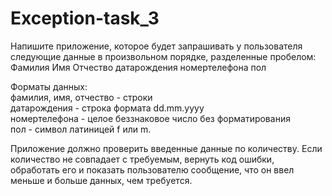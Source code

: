 # Exception-task_3

Напишите приложение, которое будет запрашивать у пользователя следующие данные в произвольном порядке, разделенные пробелом:  
Фамилия Имя Отчество датарождения номертелефона пол  

Форматы данных:  
фамилия, имя, отчество - строки  
датарождения - строка формата dd.mm.yyyy  
номертелефона - целое беззнаковое число без форматирования  
пол - символ латиницей f или m.  

Приложение должно проверить введенные данные по количеству. Если количество не совпадает с требуемым, вернуть код ошибки, обработать его и показать пользователю сообщение, что он ввел меньше и больше данных, чем требуется.
